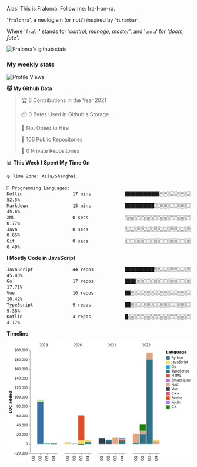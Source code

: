 Alas! This is Fralonra. Follow me: fra-l-on-ra.

'`fralonra`', a neologism (or not?) inspired by '`turambar`'.

Where '`fral-`' stands for *'control, manage, master'*, and '`onra`' for *'doom, fate'*.

![Fralonra's github stats](https://github-readme-stats.vercel.app/api?username=fralonra)

### My weekly stats

<!--START_SECTION:waka-->
![Profile Views](http://img.shields.io/badge/Profile%20Views-1-blue)

**🐱 My Github Data** 

> 🏆 6 Contributions in the Year 2021
 > 
> 📦 0 Bytes Used in Github's Storage 
 > 
> 🚫 Not Opted to Hire
 > 
> 📜 106 Public Repositories 
 > 
> 🔑 0 Private Repositories  
 > 
📊 **This Week I Spent My Time On** 

```text
⌚︎ Time Zone: Asia/Shanghai

💬 Programming Languages: 
Kotlin                   17 mins             █████████████░░░░░░░░░░░░   52.5% 
Markdown                 15 mins             ███████████░░░░░░░░░░░░░░   45.6% 
XML                      0 secs              ░░░░░░░░░░░░░░░░░░░░░░░░░   0.77% 
Java                     0 secs              ░░░░░░░░░░░░░░░░░░░░░░░░░   0.65% 
Git                      0 secs              ░░░░░░░░░░░░░░░░░░░░░░░░░   0.49%

```

**I Mostly Code in JavaScript** 

```text
JavaScript               44 repos            ███████████░░░░░░░░░░░░░░   45.83% 
Go                       17 repos            ████░░░░░░░░░░░░░░░░░░░░░   17.71% 
Vue                      10 repos            ██░░░░░░░░░░░░░░░░░░░░░░░   10.42% 
TypeScript               9 repos             ██░░░░░░░░░░░░░░░░░░░░░░░   9.38% 
Kotlin                   4 repos             █░░░░░░░░░░░░░░░░░░░░░░░░   4.17%

```


**Timeline**

![Chart not found](https://raw.githubusercontent.com/fralonra/fralonra/master/charts/bar_graph.png) 


<!--END_SECTION:waka-->